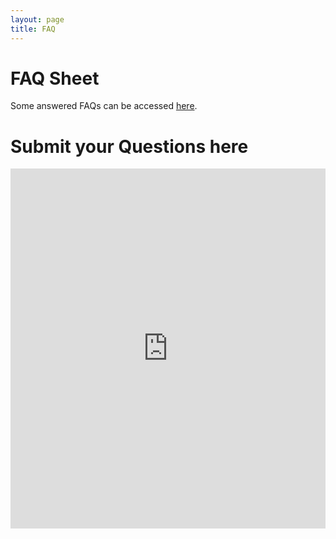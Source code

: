 ```yaml
---
layout: page
title: FAQ
---
```


# FAQ Sheet

Some answered FAQs can be accessed <a href="https://docs.google.com/document/d/15V2yqwBN7ZVQWICwL8BARVnKReTTfhVr625PSYnP2g0/edit?usp=sharing">here</a>.

<!-- <iframe src="https://docs.google.com/spreadsheets/d/e/2PACX-1vRwnIK4_7vgIK-d50FnKy7lXorriE9_fJuTK3xbBemd4V1Q0dvTsPY3mmfDj2aQWxuD9sQzDzglA3sz/pubhtml?gid=1723170823&amp;single=true&amp;widget=true&amp;headers=false"></iframe> -->

# Submit your Questions here

<iframe src="https://docs.google.com/forms/d/e/1FAIpQLSeCPmpyaGtMca3K6xPlMH9nzLoy2H37MHArZjc5Gvveih_4sA/viewform?embedded=true" width="100%" height="576" frameborder="0" marginheight="0" marginwidth="0">Loading…</iframe>